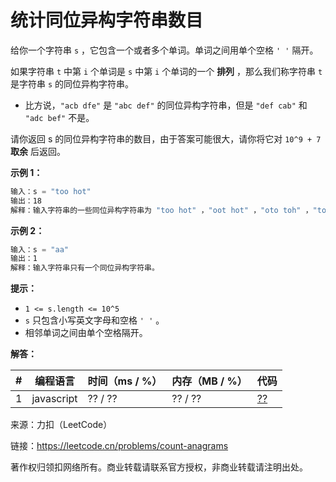 # 统计同位异构字符串数目

给你一个字符串 `s` ，它包含一个或者多个单词。单词之间用单个空格 `' '` 隔开。

如果字符串 `t` 中第 `i` 个单词是 `s` 中第 `i` 个单词的一个 **排列** ，那么我们称字符串 `t` 是字符串 `s` 的同位异构字符串。

- 比方说，`"acb dfe"` 是 `"abc def"` 的同位异构字符串，但是 `"def cab"` 和 `"adc bef"` 不是。

请你返回 s 的同位异构字符串的数目，由于答案可能很大，请你将它对 `10^9 + 7` **取余** 后返回。

**示例 1：**

``` javascript
输入：s = "too hot"
输出：18
解释：输入字符串的一些同位异构字符串为 "too hot" ，"oot hot" ，"oto toh" ，"too toh" 以及 "too oht" 。
```

**示例 2：**

``` javascript
输入：s = "aa"
输出：1
解释：输入字符串只有一个同位异构字符串。
```

**提示：**

- `1 <= s.length <= 10^5`
- `s` 只包含小写英文字母和空格 `' '` 。
- 相邻单词之间由单个空格隔开。

**解答：**

**#**|**编程语言**|**时间（ms / %）**|**内存（MB / %）**|**代码**
--|--|--|--|--
1|javascript|?? / ??|?? / ??|[??](./javascript/ac_v1.js)

来源：力扣（LeetCode）

链接：https://leetcode.cn/problems/count-anagrams

著作权归领扣网络所有。商业转载请联系官方授权，非商业转载请注明出处。
